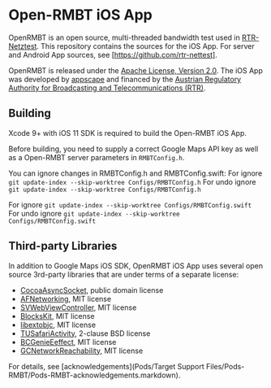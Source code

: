 Open-RMBT iOS App
=================

OpenRMBT is an open source, multi-threaded bandwidth test used in [RTR-Netztest]. This repository contains the sources for the iOS App. For server and Android App sources, see [https://github.com/rtr-nettest].

OpenRMBT is released under the [Apache License, Version 2.0]. The iOS App was developed by [appscape] and financed by the [Austrian Regulatory Authority for Broadcasting and Telecommunications (RTR)](https://www.rtr.at).

  [appscape]: http://appscape.at/
  [RTR-Netztest]: https://netztest.at/
  [RTR]: https://www.rtr.at/
  [Apache License, Version 2.0]: https://www.apache.org/licenses/LICENSE-2.0
  [https://github.com/rtr-nettest]: https://github.com/rtr-nettest

Building
--------

Xcode 9+ with iOS 11 SDK is required to build the Open-RMBT iOS App.

Before building, you need to supply a correct Google Maps API key as well as a Open-RMBT server parameters in `RMBTConfig.h`.

You can ignore changes in RMBTConfig.h and RMBTConfig.swift:
For ignore `git update-index --skip-worktree Configs/RMBTConfig.h` 
For undo ignore `git update-index --skip-worktree Configs/RMBTConfig.h`

For ignore `git update-index --skip-worktree Configs/RMBTConfig.swift` 
For undo ignore `git update-index --skip-worktree Configs/RMBTConfig.swift`

Third-party Libraries
---------------------

In addition to Google Maps iOS SDK, OpenRMBT iOS App uses several open source 3rd-party libraries that are under terms of a separate license:

* [CocoaAsyncSocket](https://github.com/robbiehanson/CocoaAsyncSocket), public domain license
* [AFNetworking](https://github.com/AFNetworking/AFNetworking), MIT license
* [SVWebViewController](https://github.com/samvermette/SVWebViewController), MIT license
* [BlocksKit](https://github.com/zwaldowski/BlocksKit), MIT license
* [libextobjc](https://github.com/jspahrsummers/libextobjc), MIT license
* [TUSafariActivity](https://github.com/davbeck/TUSafariActivity), 2-clause BSD license
* [BCGenieEeffect](https://github.com/Ciechan/BCGenieEffect), MIT license
* [GCNetworkReachability](https://github.com/GlennChiu/GCNetworkReachability), MIT license

For details, see [acknowledgements](Pods/Target Support Files/Pods-RMBT/Pods-RMBT-acknowledgements.markdown).
